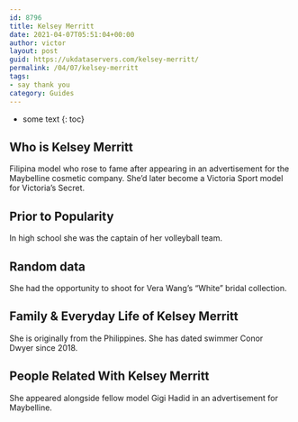 ```yaml
---
id: 8796
title: Kelsey Merritt
date: 2021-04-07T05:51:04+00:00
author: victor
layout: post
guid: https://ukdataservers.com/kelsey-merritt/
permalink: /04/07/kelsey-merritt
tags:
- say thank you
category: Guides
---
```


* some text
{: toc}


## Who is Kelsey Merritt



Filipina model who rose to fame after appearing in an advertisement for the Maybelline cosmetic company. She&#8217;d later become a Victoria Sport model for Victoria&#8217;s Secret. 

                
                
                
## Prior to Popularity



In high school she was the captain of her volleyball team. 

                
                
                
## Random data



She had the opportunity to shoot for Vera Wang&#8217;s &#8220;White&#8221; bridal collection. 

                
                
                
## Family & Everyday Life of Kelsey Merritt



She is originally from the Philippines. She has dated swimmer Conor Dwyer since 2018.

                
                
                
## People Related With Kelsey Merritt



She appeared alongside fellow model Gigi Hadid in an advertisement for Maybelline.  

                
              
            
          
          
          